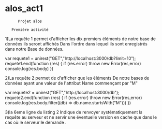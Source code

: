 # alos_act1
          Projet alos 

       Première activité 

1)La requête 1 permet d'afficher les dix premiers
éléments de notre base de données ils seront affichés 
Dans l'ordre dans lequel ils sont enregistrés dans notre 
Base de données.

var requete1 = unirest("GET","http://localhost:3000/db?limit=10");
requete1.end(function (res) {
  if (res.error) throw new Error(res,error)
  console.log(res.body)
})






2)La requête 2 permet de d'afficher que les éléments 
De notre bases de données ayant une valeur de l'attribut 
Name commençant par "M"


var requete2 = unirest("GET","http://localhost:3000/db");
requete2.end(function (res) {
  if (res.error) throw new Error(res,error)
  console.log(res.body.filter((db) => db.name.startsWith("M")))
})


3)la 6eme ligne du listing 2 
Indique de renvoyer systématiquement la requête au 
serveur et ne servir une éventuelle version en cache
que dans le cas où le serveur le demande .
